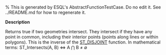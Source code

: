 % This is generated by ESQL's AbstractFunctionTestCase. Do no edit it. See ../README.md for how to regenerate it.

**Description**

Returns true if two geometries intersect. They intersect if they have any point in common, including their interior points (points along lines or within polygons). This is the inverse of the [ST_DISJOINT](../../../esql-functions-operators.md#esql-st_disjoint) function. In mathematical terms: ST_Intersects(A, B) ⇔ A ⋂ B ≠ ∅

